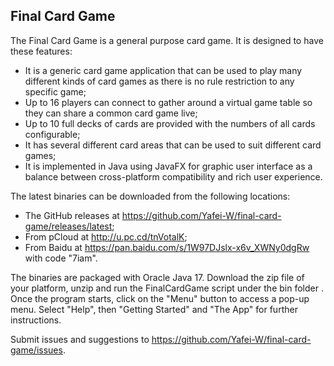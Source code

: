 ## Final Card Game

The Final Card Game is a general purpose card game.  It is designed to have these features:

- It is a generic card game application that can be used to play many different kinds of card games as there is no rule restriction to any specific game;
- Up to 16 players can connect to gather around a virtual game table so they can share a common card game live;
- Up to 10 full decks of cards are provided with the numbers of all cards configurable;
- It has several different card areas that can be used to suit different card games;
- It is implemented in Java using JavaFX for graphic user interface as a balance between cross-platform compatibility and rich user experience.

The latest binaries can be downloaded from the following locations:
- The GitHub releases at https://github.com/Yafei-W/final-card-game/releases/latest;
- From pCloud at http://u.pc.cd/tnVotalK;
- From Baidu at https://pan.baidu.com/s/1W97DJslx-x6v_XWNy0dgRw with code "7iam".

The binaries are packaged with Oracle Java 17. Download the zip file of your platform, unzip and run the FinalCardGame script under the bin folder . Once the program starts, click on the "Menu" button to access a pop-up menu. Select "Help", then "Getting Started" and "The App" for further instructions. 

Submit issues and suggestions to https://github.com/Yafei-W/final-card-game/issues.
